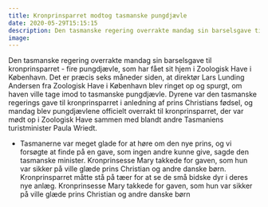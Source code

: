 ```yaml
---
title: Kronprinsparret modtog tasmanske pungdjævle
date: 2020-05-29T15:15:15
description: Den tasmanske regering overrakte mandag sin barselsgave til kronprinsparret - fire pungdjævle
image: 
---
```

Den tasmanske regering overrakte mandag sin barselsgave til kronprinsparret - fire pungdjævle, som har fået sit hjem i Zoologisk Have i København. Det er præcis seks måneder siden, at direktør Lars Lunding Andersen fra Zoologisk Have i København blev ringet op og spurgt, om haven ville tage imod to tasmanske pungdjævle.
Dyrene var den tasmanske regerings gave til kronprinsparret i anledning af prins Christians fødsel, og mandag blev pungdjævlene officielt overrakt til kronprinsparret, der var mødt op i Zoologisk Have sammen med blandt andre Tasmaniens turistminister Paula Wriedt.
- Tasmanerne var meget glade for at høre om den nye prins, og vi forsøgte at finde på en gave, som ingen andre kunne give, sagde den tasmanske minister. Kronprinsesse Mary takkede for gaven, som hun var sikker på ville glæde prins Christian og andre danske børn. Kronprinsparret måtte stå på tæer for at se de små bidske dyr i deres nye anlæg.
Kronprinsesse Mary takkede for gaven, som hun var sikker på ville glæde prins Christian og andre danske børn
